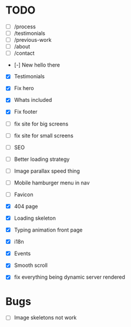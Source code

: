 # TODO

- [ ] /process
- [ ] /testimonials
- [ ] /previous-work
- [ ] /about
- [ ] /contact

- [-] New hello there
- [x] Testimonials
- [x] Fix hero
- [x] Whats included
- [x] Fix footer

- [ ] fix site for big screens
- [ ] fix site for small screens
- [ ] SEO
- [ ] Better loading strategy
- [ ] Image parallax speed thing
- [ ] Mobile hamburger menu in nav
- [ ] Favicon
- [x] 404 page
- [x] Loading skeleton
- [x] Typing animation front page
- [x] i18n
- [x] Events
- [x] Smooth scroll
- [x] fix everything being dynamic server rendered

# Bugs

- [ ] Image skeletons not work
